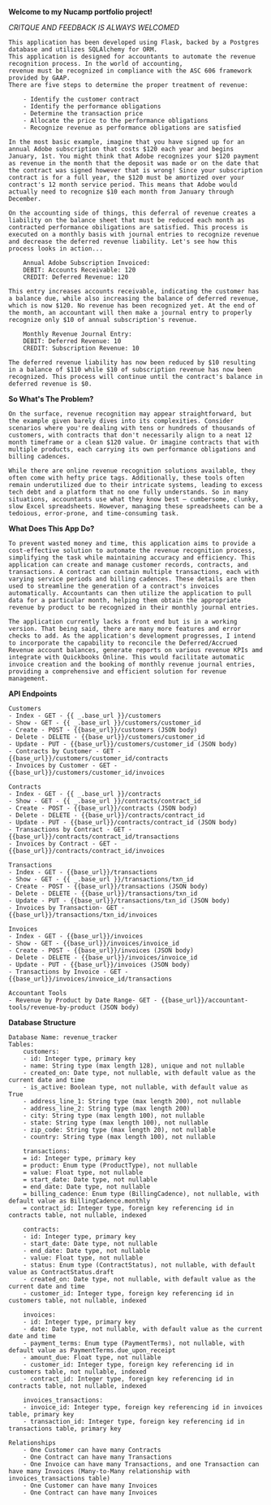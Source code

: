 **Welcome to my Nucamp portfolio project!**

_*CRITQUE AND FEEDBACK IS ALWAYS WELCOMED*_

    This application has been developed using Flask, backed by a Postgres database and utilizes SQLAlchemy for ORM.
    This application is designed for accountants to automate the revenue recognition process. In the world of accounting, 
    revenue must be recognized in compliance with the ASC 606 framework provided by GAAP.
    There are five steps to determine the proper treatment of revenue:

        - Identify the customer contract
        - Identify the performance obligations
        - Determine the transaction price
        - Allocate the price to the performance obligations
        - Recognize revenue as performance obligations are satisfied

    In the most basic example, imagine that you have signed up for an annual Adobe subscription that costs $120 each year and begins January, 1st. You might think that Adobe recognizes your $120 payment as revenue in the month that the deposit was made or on the date that the contract was signed however that is wrong! Since your subscription contract is for a full year, the $120 must be amortized over your contract's 12 month service period. This means that Adobe would actually need to recognize $10 each month from January through December.

    On the accounting side of things, this deferral of revenue creates a liability on the balance sheet that must be reduced each month as contracted performance obiligations are satisfied. This process is executed on a monthly basis with journal entries to recognize revenue and decrease the deferred revenue liability. Let's see how this process looks in action...

        Annual Adobe Subscription Invoiced:
        DEBIT: Accounts Receivable: 120
        CREDIT: Deferred Revenue: 120

    This entry increases accounts receivable, indicating the customer has a balance due, while also increasing the balance of deferred revenue, which is now $120. No revenue has been recognized yet. At the end of the month, an accountant will then make a journal entry to properly recognize only $10 of annual subscription's revenue.

        Monthly Revenue Journal Entry:
        DEBIT: Deferred Revenue: 10
        CREDIT: Subscription Revenue: 10

    The deferred revenue liability has now been reduced by $10 resulting in a balance of $110 while $10 of subscription revenue has now been recognized. This process will continue until the contract's balance in deferred revenue is $0.

**So What's The Problem?**

    On the surface, revenue recognition may appear straightforward, but the example given barely dives into its complexities. Consider scenarios where you're dealing with tens or hundreds of thousands of customers, with contracts that don't necessarily align to a neat 12 month timeframe or a clean $120 value. Or imagine contracts that with multiple products, each carrying its own performance obligations and billing cadences.

    While there are online revenue recognition solutions available, they often come with hefty price tags. Additionally, these tools often remain underutilized due to their intricate systems, leading to excess tech debt and a platform that no one fully understands. So in many situations, accountants use what they know best – cumbersome, clunky, slow Excel spreadsheets. However, managing these spreadsheets can be a tedoious, error-prone, and time-consuming task.

**What Does This App Do?**

    To prevent wasted money and time, this application aims to provide a cost-effective solution to automate the revenue recognition process, simplifying the task while maintaining accuracy and efficiency. This application can create and manage customer records, contracts, and transactions. A contract can contain multiple transactions, each with varying service periods and billing cadences. These details are then used to streamline the generation of a contract's invoices automatically. Accountants can then utilize the application to pull data for a particular month, helping them obtain the appropriate revenue by product to be recognized in their monthly journal entries.

    The application currently lacks a front end but is in a working version. That being said, there are many more features and error checks to add. As the application's development progresses, I intend to incorporate the capability to reconcile the Deferred/Accrued Revenue account balances, generate reports on various revenue KPIs amd integrate with Quickbooks Online. This would facilitate automatic invoice creation and the booking of monthly revenue journal entries, providing a comprehensive and efficient solution for revenue management.

**API Endpoints**

    Customers
    - Index - GET - {{ _.base_url }}/customers
    - Show - GET - {{ _.base_url }}/customers/customer_id
    - Create - POST - {{base_url}}/customers (JSON body)
    - Delete - DELETE - {{base_url}}/customers/customer_id
    - Update - PUT - {{base_url}}/customers/customer_id (JSON body)
    - Contracts by Customer - GET - {{base_url}}/customers/customer_id/contracts
    - Invoices by Customer - GET - {{base_url}}/customers/customer_id/invoices

    Contracts
    - Index - GET - {{ _.base_url }}/contracts
    - Show - GET - {{ _.base_url }}/contracts/contract_id
    - Create - POST - {{base_url}}/contracts (JSON body)
    - Delete - DELETE - {{base_url}}/contracts/contract_id
    - Update - PUT - {{base_url}}/contracts/contract_id (JSON body)
    - Transactions by Contract - GET - {{base_url}}/contracts/contract_id/transactions
    - Invoices by Contract - GET - {{base_url}}/contracts/contract_id/invoices

    Transactions
    - Index - GET - {{base_url}}/transactions
    - Show - GET - {{ _.base_url }}/transactions/txn_id
    - Create - POST - {{base_url}}/transactions (JSON body)
    - Delete - DELETE - {{base_url}}/transactions/txn_id
    - Update - PUT - {{base_url}}/transactions/txn_id (JSON body)
    - Invoices by Transaction- GET - {{base_url}}/transactions/txn_id/invoices

    Invoices
    - Index - GET - {{base_url}}/invoices
    - Show - GET - {{base_url}}/invoices/invoice_id
    - Create - POST - {{base_url}}/invoices (JSON body)
    - Delete - DELETE - {{base_url}}/invoices/invoice_id
    - Update - PUT - {{base_url}}/invoices (JSON body)
    - Transactions by Invoice - GET - {{base_url}}/invoices/invoice_id/transactions

    Accountant Tools
    - Revenue by Product by Date Range- GET - {{base_url}}/accountant-tools/revenue-by-product (JSON body)

**Database Structure**

    Database Name: revenue_tracker
    Tables:
        customers:
        - id: Integer type, primary key
        - name: String type (max length 128), unique and not nullable
        - created_on: Date type, not nullable, with default value as the current date and time
        - is_active: Boolean type, not nullable, with default value as True
        - address_line_1: String type (max length 200), not nullable
        - address_line_2: String type (max length 200)
        - city: String type (max length 100), not nullable
        - state: String type (max length 100), not nullable
        - zip_code: String type (max length 20), not nullable
        - country: String type (max length 100), not nullable

        transactions:
        = id: Integer type, primary key
        = product: Enum type (ProductType), not nullable
        = value: Float type, not nullable
        = start_date: Date type, not nullable
        = end_date: Date type, not nullable
        = billing_cadence: Enum type (BillingCadence), not nullable, with default value as BillingCadence.monthly
        = contract_id: Integer type, foreign key referencing id in contracts table, not nullable, indexed

        contracts:
        - id: Integer type, primary key
        - start_date: Date type, not nullable
        - end_date: Date type, not nullable
        - value: Float type, not nullable
        - status: Enum type (ContractStatus), not nullable, with default value as ContractStatus.draft
        - created_on: Date type, not nullable, with default value as the current date and time
        - customer_id: Integer type, foreign key referencing id in customers table, not nullable, indexed

        invoices:
        - id: Integer type, primary key
        - date: Date type, not nullable, with default value as the current date and time
        - payment_terms: Enum type (PaymentTerms), not nullable, with default value as PaymentTerms.due_upon_receipt
        - amount_due: Float type, not nullable
        - customer_id: Integer type, foreign key referencing id in customers table, not nullable, indexed
        - contract_id: Integer type, foreign key referencing id in contracts table, not nullable, indexed

        invoices_transactions:
        - invoice_id: Integer type, foreign key referencing id in invoices table, primary key
        - transaction_id: Integer type, foreign key referencing id in transactions table, primary key

    Relationships
        - One Customer can have many Contracts
        - One Contract can have many Transactions
        - One Invoice can have many Transactions, and one Transaction can have many Invoices (Many-to-Many relationship with invoices_transactions table)
        - One Customer can have many Invoices
        - One Contract can have many Invoices
